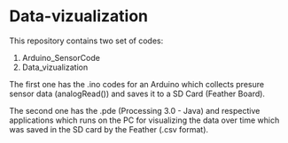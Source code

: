 # Data-vizualization
This repository contains two set of codes:
1. Arduino_SensorCode
2. Data_vizualization

The first one has the .ino codes for an Arduino which collects presure sensor data (analogRead()) and saves it to a SD Card (Feather Board).

The second one has the .pde (Processing 3.0 - Java) and respective applications which runs on the PC for visualizing the data over time which was saved in the SD card by the Feather (.csv format).
